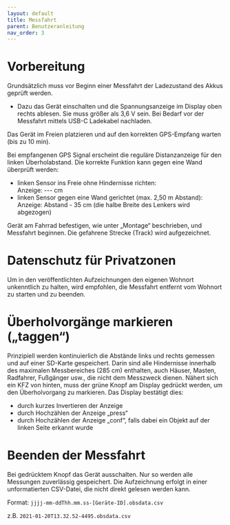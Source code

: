 ```yaml
---
layout: default
title: Messfahrt
parent: Benutzeranleitung
nav_order: 3
---
```


# Vorbereitung

Grundsätzlich muss vor Beginn einer Messfahrt der Ladezustand des Akkus geprüft werden. 

* Dazu das Gerät einschalten und die Spannungsanzeige im Display oben rechts ablesen. Sie muss größer als 3,6 V sein.
Bei Bedarf vor der Messfahrt mittels USB-C Ladekabel nachladen.
  
Das Gerät im Freien platzieren und auf den korrekten GPS-Empfang warten (bis zu 10 min). 

Bei empfangenen GPS Signal erscheint die reguläre Distanzanzeige für den linken Überholabstand.
Die korrekte Funktion kann gegen eine Wand überprüft werden:

* linken Sensor ins Freie ohne Hindernisse richten: <br> 
Anzeige: --- cm
* linken Sensor gegen eine Wand gerichtet (max. 2,50 m Abstand): <br> 
Anzeige: Abstand - 35 cm (die halbe Breite des Lenkers wird abgezogen)

Gerät am Fahrrad befestigen, wie unter „Montage“ beschrieben, und Messfahrt beginnen.
Die gefahrene Strecke (Track) wird aufgezeichnet.

# Datenschutz für Privatzonen

Um in den veröffentlichten Aufzeichnungen den eigenen Wohnort unkenntlich zu halten, wird empfohlen, die Messfahrt entfernt vom Wohnort zu starten und zu beenden.

# Überholvorgänge markieren („taggen“)

Prinzipiell werden kontinuierlich die Abstände links und rechts gemessen und auf einer SD-Karte gespeichert.
Darin sind alle Hindernisse innerhalb des maximalen Messbereiches (285 cm) enthalten, auch Häuser, Masten, Radfahrer, Fußgänger usw., die nicht dem Messzweck dienen.
Nähert sich ein KFZ von hinten, muss der grüne Knopf am Display gedrückt werden, um den Überholvorgang zu markieren.
Das Display bestätigt dies:
* durch kurzes Invertieren der Anzeige
* durch Hochzählen der Anzeige „press“
* durch Hochzählen der Anzeige „conf“, falls dabei ein Objekt auf der linken Seite erkannt wurde

# Beenden der Messfahrt

Bei gedrücktem Knopf das Gerät ausschalten.
Nur so werden alle Messungen zuverlässig gespeichert.
Die Aufzeichnung erfolgt in einer unformatierten CSV-Datei, die nicht direkt gelesen werden kann.

Format: `jjjj-mm-ddThh.mm.ss-[Geräte-ID].obsdata.csv`

z.B. `2021-01-20T13.32.52-4495.obsdata.csv`
